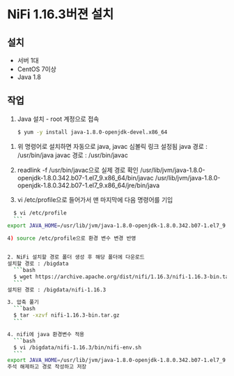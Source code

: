 # NiFi 1.16.3버젼 설치

## 설치 
- 서버 1대
- CentOS 7이상
- Java 1.8

## 작업
1. Java 설치 - root 계정으로 접속
	```bash
	$ yum -y install java-1.8.0-openjdk-devel.x86_64
	```
  
  1) 위 명령어로 설치하면 자동으로 java, javac 심볼릭 링크 설정됨
  java 경로 : /usr/bin/java
  javac 경로 : /usr/bin/javac
  
  2) readlink -f /usr/bin/javac으로 실제 경로 확인
  /usr/lib/jvm/java-1.8.0-openjdk-1.8.0.342.b07-1.el7_9.x86_64/bin/javac
  /usr/lib/jvm/java-1.8.0-openjdk-1.8.0.342.b07-1.el7_9.x86_64/jre/bin/java
  
  3) vi /etc/profile으로 들어가서 맨 마지막에 다음 명령어를 기입
  ```bash
	$ vi /etc/profile
	```
  export JAVA_HOME=/usr/lib/jvm/java-1.8.0-openjdk-1.8.0.342.b07-1.el7_9.x86_64/

4) source /etc/profile으로 환경 변수 변경 반영
  
  
2. NiFi 설치할 경로 폴더 생성 후 해당 폴더에 다운로드
  설치할 경로 : /bigdata
	```bash
	$ wget https://archive.apache.org/dist/nifi/1.16.3/nifi-1.16.3-bin.tar.gz   
	```
  설치된 경로 : /bigdata/nifi-1.16.3
  
3. 압축 풀기
	```bash
	$ tar -xzvf nifi-1.16.3-bin.tar.gz  
	```
  
 4. nifi에 java 환경변수 적용
 	```bash
	$ vi /bigdata/nifi-1.16.3/bin/nifi-env.sh
	```
 export JAVA_HOME=/usr/lib/jvm/java-1.8.0-openjdk-1.8.0.342.b07-1.el7_9.x86_64/
 주석 해제하고 경로 작성하고 저장
